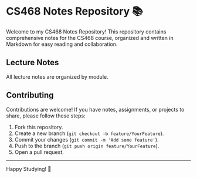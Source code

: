 # CS468 Notes Repository 📚
 Welcome to my CS468 Notes Repository! This repository contains comprehensive notes for the CS468 course, organized and written in Markdown for easy reading and collaboration.

## Lecture Notes
 All lecture notes are organized by module.

## Contributing
 Contributions are welcome! If you have notes, assignments, or projects to share, please follow these steps:

 1. Fork this repository.
 2. Create a new branch (``git checkout -b feature/YourFeature``).
 3. Commit your changes (``git commit -m 'Add some feature'``).
 4. Push to the branch (``git push origin feature/YourFeature``).
 5. Open a pull request.

---

Happy Studying! 🚀